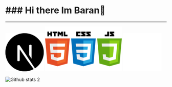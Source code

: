 <h1>### Hi there Im Baran👋</h1>
<hr>

<img src="next-js.svg" width="120px"> <img src="htmlcssjs.png" width="240px"> <img src="tailwind.png" width="120px">






![Github stats 2](https://github-readme-stats.vercel.app/api?username=clophy&show_icons=true&theme=radical)
